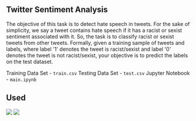 ## Twitter Sentiment Analysis
The objective of this task is to detect hate speech in tweets. For the sake of simplicity, we say a tweet contains hate speech if it has a racist or sexist sentiment associated with it. So, the task is to classify racist or sexist tweets from other tweets.  Formally, given a training sample of tweets and labels, where label '1' denotes the tweet is racist/sexist and label '0' denotes the tweet is not racist/sexist, your objective is to predict the labels on the test dataset.

Training Data Set - ```train.csv```
Testing Data Set - ```test.csv```
Jupyter Notebook - ```main.ipynb```

## Used 
<img src="https://img.shields.io/badge/-Python-blue">
<img src="https://img.shields.io/badge/-Jupyter%20Notebook-orange">
